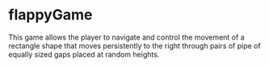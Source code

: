 # flappyGame

This game allows the player to navigate and control the movement of a rectangle shape that moves persistently to the right through pairs of pipe of equally sized gaps placed at random heights. 
